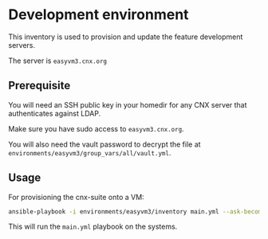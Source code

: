 # Development environment

This inventory is used to provision and update the feature development servers.

The server is ``easyvm3.cnx.org``

## Prerequisite

You will need an SSH public key in your homedir for any CNX server that authenticates against LDAP.

Make sure you have sudo access to ``easyvm3.cnx.org``.

You will also need the vault password to decrypt the file at
``environments/easyvm3/group_vars/all/vault.yml``.

## Usage

For provisioning the cnx-suite onto a VM:

```sh
ansible-playbook -i environments/easyvm3/inventory main.yml --ask-become-pass --ask-vault-pass
```

This will run the ``main.yml`` playbook on the systems.
